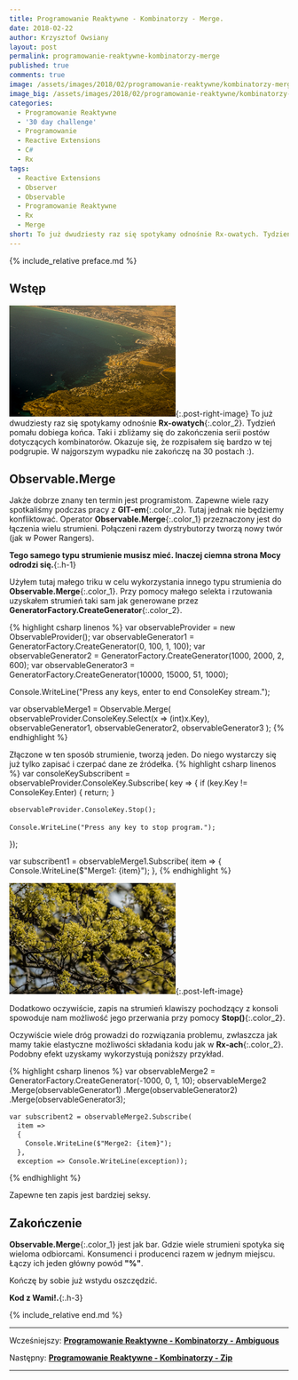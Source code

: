 ```yaml
---
title: Programowanie Reaktywne - Kombinatorzy - Merge.
date: 2018-02-22
author: Krzysztof Owsiany
layout: post
permalink: programowanie-reaktywne-kombinatorzy-merge
published: true
comments: true        
image: /assets/images/2018/02/programowanie-reaktywne/kombinatorzy-merge/post.jpg
image_big: /assets/images/2018/02/programowanie-reaktywne/kombinatorzy-merge/post-big.jpg
categories:
  - Programowanie Reaktywne
  - '30 day challenge'
  - Programowanie
  - Reactive Extensions
  - C#
  - Rx
tags:
  - Reactive Extensions
  - Observer
  - Observable
  - Programowanie Reaktywne
  - Rx
  - Merge
short: To już dwudziesty raz się spotykamy odnośnie Rx-owatych. Tydzień pomału dobiega końca. Taki i zbliżamy się do zakończenia serii postów dotyczących kombinatorów. Okazuje się, że rozpisałem się bardzo w tej podgrupie. W najgorszym wypadku nie zakończę na 30 postach :).
---
```

{% include_relative preface.md %}

## Wstęp
[![Reactive Extensions - Merge][post]][post-big]{:.post-right-image}
To już dwudziesty raz się spotykamy odnośnie **Rx-owatych**{:.color_2}. Tydzień pomału dobiega końca. Taki i zbliżamy się do zakończenia serii postów dotyczących kombinatorów. Okazuje się, że rozpisałem się bardzo w tej podgrupie. W najgorszym wypadku nie zakończę na 30 postach :).

## Observable.Merge
Jakże dobrze znany ten termin jest programistom. Zapewne wiele razy spotkaliśmy podczas pracy z **GIT-em**{:.color_2}. Tutaj jednak nie będziemy konfliktować.
Operator **Observable.Merge**{:.color_1} przeznaczony jest do łączenia wielu strumieni. Połączeni razem dystrybutorzy tworzą nowy twór (jak w Power Rangers).

**Tego samego typu strumienie musisz mieć. Inaczej ciemna strona Mocy odrodzi się.**{:.h-1}

Użyłem tutaj małego triku w celu wykorzystania innego typu strumienia do **Observable.Merge**{:.color_1}. Przy pomocy małego selekta i rzutowania uzyskałem strumień taki sam jak generowane przez **GeneratorFactory.CreateGenerator**{:.color_2}.

{% highlight csharp linenos %}
var observableProvider = new ObservableProvider();
  var observableGenerator1 = GeneratorFactory.CreateGenerator(0, 100, 1, 100);
  var observableGenerator2 = GeneratorFactory.CreateGenerator(1000, 2000, 2, 600);
  var observableGenerator3 = GeneratorFactory.CreateGenerator(10000, 15000, 51, 1000);

  Console.WriteLine("Press any keys, enter to end ConsoleKey stream.");

  var observableMerge1 = Observable.Merge(
    observableProvider.ConsoleKey.Select(x => (int)x.Key),
    observableGenerator1,
    observableGenerator2,
    observableGenerator3
    );
{% endhighlight %}

Złączone w ten sposób strumienie, tworzą jeden. Do niego wystarczy się już tylko zapisać i czerpać dane ze źródełka.
{% highlight csharp linenos %}
var consoleKeySubscribent = observableProvider.ConsoleKey.Subscribe(
  key =>
  {
    if (key.Key != ConsoleKey.Enter)
    {
      return;
    }

    observableProvider.ConsoleKey.Stop();

    Console.WriteLine("Press any key to stop program.");
  });

var subscribent1 = observableMerge1.Subscribe(
  item =>
  {
    Console.WriteLine($"Merge1: {item}");
  },
{% endhighlight %}

[![Reactive Extensions - Merge][image1]][image1-big]{:.post-left-image}

Dodatkowo oczywiście, zapis na strumień klawiszy pochodzący z konsoli spowoduje nam możliwość jego przerwania przy pomocy **Stop()**{:.color_2}.

Oczywiście wiele dróg prowadzi do rozwiązania problemu, zwłaszcza jak mamy takie elastyczne możliwości składania kodu jak w **Rx-ach**{:.color_2}.
Podobny efekt uzyskamy wykorzystują poniższy przykład.

{% highlight csharp linenos %}
var observableMerge2 = GeneratorFactory.CreateGenerator(-1000, 0, 1, 10);
    observableMerge2
      .Merge(observableGenerator1)
      .Merge(observableGenerator2)
      .Merge(observableGenerator3);

    var subscribent2 = observableMerge2.Subscribe(
      item =>
      {
        Console.WriteLine($"Merge2: {item}");
      },
      exception => Console.WriteLine(exception));
{% endhighlight %}

Zapewne ten zapis jest bardziej seksy. 

## Zakończenie
**Observable.Merge**{:.color_1} jest jak bar. Gdzie wiele strumieni spotyka się wieloma odbiorcami. Konsumenci i producenci razem w jednym miejscu. Łączy ich jeden główny powód **"%"**.

Kończę by sobie już wstydu oszczędzić. 

**Kod z Wami!.**{:.h-3}

{% include_relative end.md %}

------
Wcześniejszy: **[Programowanie Reaktywne - Kombinatorzy - Ambiguous][previous]**

Następny: **[Programowanie Reaktywne - Kombinatorzy - Zip][next]**

------
[previous]: {{site.url}}/programowanie-reaktywne-kombinatorzy-ambiguous
[next]: {{site.url}}/programowanie-reaktywne-kombinatorzy-zip

[post]: /assets/images/2018/02/programowanie-reaktywne/kombinatorzy-merge/post.jpg
[post-big]: /assets/images/2018/02/programowanie-reaktywne/kombinatorzy-merge/post-big.jpg

[image1]: /assets/images/2018/02/programowanie-reaktywne/kombinatorzy-merge/image1.jpg
[image1-big]: /assets/images/2018/02/programowanie-reaktywne/kombinatorzy-merge/image1-big.jpg